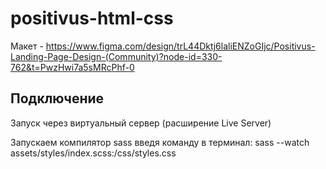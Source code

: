 # positivus-html-css

Макет - https://www.figma.com/design/trL44Dktj6laliENZoGIjc/Positivus-Landing-Page-Design-(Community)?node-id=330-762&t=PwzHwi7a5sMRcPhf-0

## Подключение

Запуск через виртуальный сервер (расширение Live Server)

Запускаем компилятор sass введя команду в терминал:
sass --watch assets/styles/index.scss:/css/styles.css
